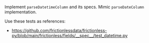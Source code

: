 Implement `parseDatetimeColumn` and its specs. Mimic `parseDateColumn` implementation.

Use these tests as references:
- https://github.com/frictionlessdata/frictionless-py/blob/main/frictionless/fields/__spec__/test_datetime.py
